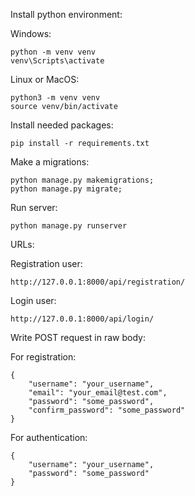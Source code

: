 Install python environment:

Windows:

    python -m venv venv
    venv\Scripts\activate

    
Linux or MacOS:

    python3 -m venv venv
    source venv/bin/activate

Install needed packages:

    pip install -r requirements.txt



Make a migrations:

    python manage.py makemigrations;
    python manage.py migrate;
    
Run server:

    python manage.py runserver

URLs:

Registration user:

    http://127.0.0.1:8000/api/registration/

Login user:

    http://127.0.0.1:8000/api/login/

Write POST request in raw body:

For registration:

    {
        "username": "your_username",
        "email": "your_email@test.com",
        "password": "some_password",
        "confirm_password": "some_password"
    }

For authentication:

    {
        "username": "your_username",
        "password": "some_password"
    }